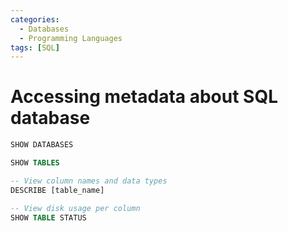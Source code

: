 ```yaml
---
categories:
  - Databases
  - Programming Languages
tags: [SQL]
---
```


# Accessing metadata about SQL database

```sql
SHOW DATABASES

SHOW TABLES

-- View column names and data types
DESCRIBE [table_name]

-- View disk usage per column
SHOW TABLE STATUS

```
